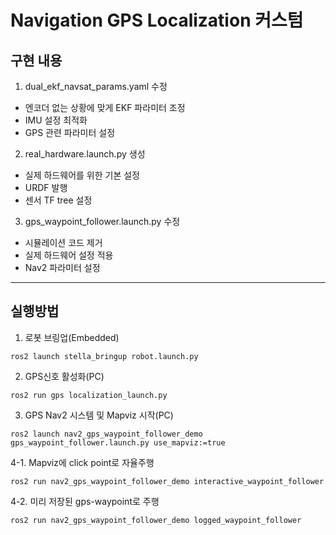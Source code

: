 # Navigation GPS Localization 커스텀

## 구현 내용
1. dual_ekf_navsat_params.yaml 수정
- 엔코더 없는 상황에 맞게 EKF 파라미터 조정
- IMU 설정 최적화
- GPS 관련 파라미터 설정

2. real_hardware.launch.py 생성
- 실제 하드웨어를 위한 기본 설정
- URDF 발행
- 센서 TF tree 설정


3. gps_waypoint_follower.launch.py 수정
- 시뮬레이션 코드 제거
- 실제 하드웨어 설정 적용
- Nav2 파라미터 설정
---

## 실행방법
1. 로봇 브링업(Embedded)
```
ros2 launch stella_bringup robot.launch.py 
```
2. GPS신호 활성화(PC)
```
ros2 run gps localization_launch.py 
```
3. GPS Nav2 시스템 및 Mapviz 시작(PC)
```
ros2 launch nav2_gps_waypoint_follower_demo gps_waypoint_follower.launch.py use_mapviz:=true
```
4-1. Mapviz에 click point로 자율주행
```
ros2 run nav2_gps_waypoint_follower_demo interactive_waypoint_follower
```
4-2. 미리 저장된 gps-waypoint로 주행
```
ros2 run nav2_gps_waypoint_follower_demo logged_waypoint_follower
```

